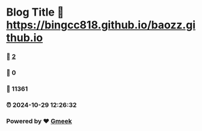 # Blog Title :link: https://bingcc818.github.io/baozz.github.io 
### :page_facing_up: [2](https://bingcc818.github.io/baozz.github.io/tag.html) 
### :speech_balloon: 0 
### :hibiscus: 11361 
### :alarm_clock: 2024-10-29 12:26:32 
### Powered by :heart: [Gmeek](https://github.com/Meekdai/Gmeek)
